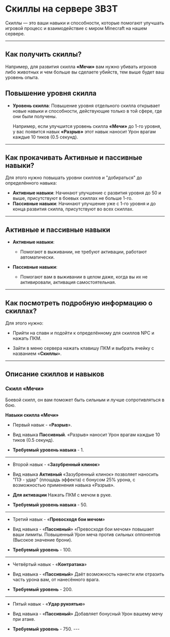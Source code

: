 # Скиллы на сервере 3B3T

Скиллы — это ваши навыки и способности, которые помогают улучшать игровой процесс и взаимодействие с миром Minecraft на нашем сервере.

---

## Как получить скиллы?

Например, для развития скилла **«Мечи»** вам нужно убивать игроков либо животных и чем больше вы сделаете убийств, тем выше будет ваш уровень опыта.

## Повышение уровня скилла

- **Уровень скилла**: Повышение уровня отдельного скилла открывает новые навыки и способности, действующие только в той сфере, где они были получены.
  
  Например, если улучшится уровень скилла **«Мечи»** до 1-го уровня, у вас появится навык **«Разрыв»** этот навык наносит Урон врагам каждые 10 тиков (0.5 секунд).

---

## Как прокачивать Активные и пассивные навыки?

Для этого нужно повышать уровни скиллов и "добираться" до определённого навыка:

- **Активные навыки**: Начинают улучшение с развития уровня до 50 и выше, присутствуют в боевых скиллах не больше 1-го. 
- **Пассивные навыки**: Начинают улучшение уже с 1-го уровня и до конца развития скилла, присутствуют во всех скиллах.

---

## Активные и пассивные навыки

- **Активные навыки**:
  - Помогают в выживании, не требуют активации, работают автоматически.

- **Пассивные навыки**:
  - Помогают вам в выживании в целом даже, когда вы их не активировали, активация самостоятельная.

---

## Как посмотреть подробную информацию о скиллах?

Для этого нужно:

- Прийти на спавн и подойти к определённому для скиллов NPC и нажать ПКМ.

- Зайти в меню сервера нажать клавишу ПКМ и выбрать ячейку с названием «**Скиллы**».

---

## Описание скиллов и навыков

### **Скилл «Мечи»** 
Боевой скилл, он вам поможет быть сильным и лучше сопротивляться в бою.

**Навыки скилла «Мечи»**

- Первый навык - «**Разрыв**».

- Вид навыка **Пассивный**.
«Разрыв» наносит Урон врагам каждые 10 тиков (0.5 секунд).

- **Требуемый уровень навыка** - 1.

---

- Второй навык - «**Зазубренный клинок**»

- Вид навыка **Активный**
«Зазубренный клинок» позволяет наносить "ПЭ - удар" (площадь эффекта) с бонусом 25% урона, с возможностью применения навыка «Разрыв».

- **Для активации** Нажать ПКМ с мечом в руке.

- **Требуемый уровень навыка** - 50.

---

- Третий навык - «**Превосходя бои мечом**»

- Вид навыка - «**Пассивный**»
«Превосходя бои мечом» повышает ваши лимиты. Повышенный Урон меча против сильных оппонентов (Высокое значение брони).

- **Требуемый уровень** - 100.

---

- Четвёртый навык - «**Контратака**»

- Вид навыка - «**Пассивный**»
Даёт возможность нанести или отразить часть урона вам, от нанесённого врага.

- **Требуемый уровень** - 200.

---

- Пятый навык - «**Удар рукоятью**»

- Вид навыка - «**Пассивный**»
Добавляет бонусный Урон вашему мечу при атаке.

- **Требуемый уровень** - 750.
                                       ---
